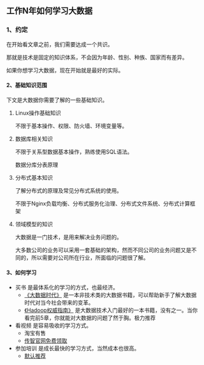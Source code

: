 
## 工作N年如何学习大数据

### 1、约定

在开始看文章之前，我们需要达成一个共识。

那就是技术是固定的知识体系，不会因为年龄、性别、种族、国家而有差异。

如果你想学习大数据，现在开始就是最好的实际。

#### 2、基础知识范围

下文是大数据你需要了解的一些基础知识。

1. Linux操作基础知识
	
	不限于基本操作、权限、防火墙、环境变量等。

2. 数据库相关知识
	
	不限于关系型数据基本操作，熟练使用SQL语法。

	数据分库分表原理

3. 分布式基本知识

	了解分布式的原理及常见分布式系统的使用。
	
	不限于Nginx负载均衡、分布式服务化治理、分布式文件系统、分布式计算框架

4. 领域模型的知识
	
	大数据是一门技术，是用来解决业务问题的。

	大多数公司的业务可以采用一套基础的架构，然而不同公司的业务问题又是不同的，所以需要对公司所在行业，所面临的问题很了解。


#### 3、如何学习

* 买书 是最体系化的学习的方式，也最经济。
	* [《大数据时代》](https://item.jd.com/11143153.html)  是一本非技术类的大数据书籍，可以帮助新手了解大数据时代对当今社会带来的变革。
	* [《Hadoop权威指南》](https://item.jd.com/11566298.html) 是大数据技术入门最好的一本书籍，没有之一。当你看完前5章，你就能对大数据的问题了然于胸。极力推荐
* 看视频 是容易吸收的学习方式。
	* 淘宝有售
	* [传智官网免费领取](http://www.itcast.cn/?maoxiangyi)
* 参加培训 是成长最快的学习方式，当然成本也很高。
	* [默认推荐](http://www.itcast.cn/subject/cloudzly/index.shtml)



